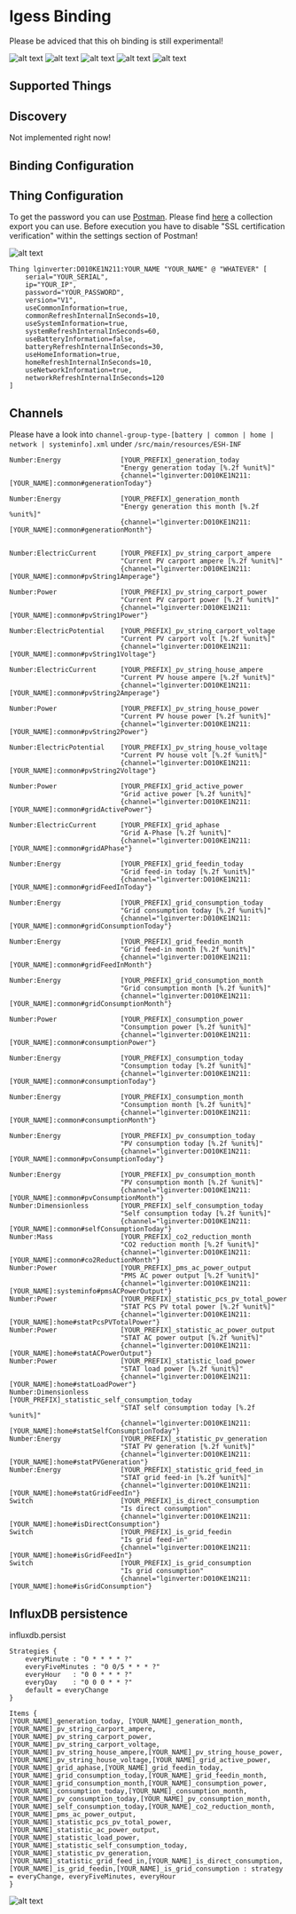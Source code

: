 # lgess Binding

Please be adviced that this oh binding is still experimental!

![alt text][paperUIControl]
![alt text][paperUIConfiguration]
![alt text][paperUIConfigurationProperties]
![alt text][paperUIConfiguration1]
![alt text][paperUIConfiguration2]

## Supported Things

## Discovery

Not implemented right now!

## Binding Configuration

## Thing Configuration

To get the password you can use [Postman][postman]. Please find [here](/blob/master/ressources/LGEnerVuESS.postman_collection.json) a collection export you can use. Before execution you have to disable "SSL certification verification" within the settings section of Postman!

![alt text][postmanDisableSSLVerification]

```
Thing lginverter:D010KE1N211:YOUR_NAME "YOUR_NAME" @ "WHATEVER" [
    serial="YOUR_SERIAL",
    ip="YOUR_IP",
    password="YOUR_PASSWORD",
    version="V1",
    useCommonInformation=true,
    commonRefreshInternalInSeconds=10,
    useSystemInformation=true,
    systemRefreshInternalInSeconds=60,
    useBatteryInformation=false,
    batteryRefreshInternalInSeconds=30,
    useHomeInformation=true,
    homeRefreshInternalInSeconds=10,
    useNetworkInformation=true,
    networkRefreshInternalInSeconds=120
]
```
## Channels

Please have a look into `channel-group-type-[battery | common | home | network | systeminfo].xml` under `/src/main/resources/ESH-INF`

```
Number:Energy               [YOUR_PREFIX]_generation_today
                            "Energy generation today [%.2f %unit%]"
                            {channel="lginverter:D010KE1N211:[YOUR_NAME]:common#generationToday"}

Number:Energy               [YOUR_PREFIX]_generation_month
                            "Energy generation this month [%.2f %unit%]"
                            {channel="lginverter:D010KE1N211:[YOUR_NAME]:common#generationMonth"}


Number:ElectricCurrent      [YOUR_PREFIX]_pv_string_carport_ampere
                            "Current PV carport ampere [%.2f %unit%]"
                            {channel="lginverter:D010KE1N211:[YOUR_NAME]:common#pvString1Amperage"}

Number:Power                [YOUR_PREFIX]_pv_string_carport_power
                            "Current PV carport power [%.2f %unit%]"
                            {channel="lginverter:D010KE1N211:[YOUR_NAME]:common#pvString1Power"}

Number:ElectricPotential    [YOUR_PREFIX]_pv_string_carport_voltage
                            "Current PV carport volt [%.2f %unit%]"
                            {channel="lginverter:D010KE1N211:[YOUR_NAME]:common#pvString1Voltage"}

Number:ElectricCurrent      [YOUR_PREFIX]_pv_string_house_ampere
                            "Current PV house ampere [%.2f %unit%]"
                            {channel="lginverter:D010KE1N211:[YOUR_NAME]:common#pvString2Amperage"}

Number:Power                [YOUR_PREFIX]_pv_string_house_power
                            "Current PV house power [%.2f %unit%]"
                            {channel="lginverter:D010KE1N211:[YOUR_NAME]:common#pvString2Power"}

Number:ElectricPotential    [YOUR_PREFIX]_pv_string_house_voltage
                            "Current PV house volt [%.2f %unit%]"
                            {channel="lginverter:D010KE1N211:[YOUR_NAME]:common#pvString2Voltage"}

Number:Power                [YOUR_PREFIX]_grid_active_power
                            "Grid active power [%.2f %unit%]"
                            {channel="lginverter:D010KE1N211:[YOUR_NAME]:common#gridActivePower"}

Number:ElectricCurrent      [YOUR_PREFIX]_grid_aphase
                            "Grid A-Phase [%.2f %unit%]"
                            {channel="lginverter:D010KE1N211:[YOUR_NAME]:common#gridAPhase"}

Number:Energy               [YOUR_PREFIX]_grid_feedin_today
                            "Grid feed-in today [%.2f %unit%]"
                            {channel="lginverter:D010KE1N211:[YOUR_NAME]:common#gridFeedInToday"}

Number:Energy               [YOUR_PREFIX]_grid_consumption_today
                            "Grid consumption today [%.2f %unit%]"
                            {channel="lginverter:D010KE1N211:[YOUR_NAME]:common#gridConsumptionToday"}

Number:Energy               [YOUR_PREFIX]_grid_feedin_month
                            "Grid feed-in month [%.2f %unit%]"
                            {channel="lginverter:D010KE1N211:[YOUR_NAME]:common#gridFeedInMonth"}

Number:Energy               [YOUR_PREFIX]_grid_consumption_month
                            "Grid consumption month [%.2f %unit%]"
                            {channel="lginverter:D010KE1N211:[YOUR_NAME]:common#gridConsumptionMonth"}

Number:Power                [YOUR_PREFIX]_consumption_power
                            "Consumption power [%.2f %unit%]"
                            {channel="lginverter:D010KE1N211:[YOUR_NAME]:common#consumptionPower"}

Number:Energy               [YOUR_PREFIX]_consumption_today
                            "Consumption today [%.2f %unit%]"
                            {channel="lginverter:D010KE1N211:[YOUR_NAME]:common#consumptionToday"}

Number:Energy               [YOUR_PREFIX]_consumption_month
                            "Consumption month [%.2f %unit%]"
                            {channel="lginverter:D010KE1N211:[YOUR_NAME]:common#consumptionMonth"}

Number:Energy               [YOUR_PREFIX]_pv_consumption_today
                            "PV consumption today [%.2f %unit%]"
                            {channel="lginverter:D010KE1N211:[YOUR_NAME]:common#pvConsumptionToday"}

Number:Energy               [YOUR_PREFIX]_pv_consumption_month
                            "PV consumption month [%.2f %unit%]"
                            {channel="lginverter:D010KE1N211:[YOUR_NAME]:common#pvConsumptionMonth"}
Number:Dimensionless        [YOUR_PREFIX]_self_consumption_today
                            "Self consumption today [%.2f %unit%]"
                            {channel="lginverter:D010KE1N211:[YOUR_NAME]:common#selfConsumptionToday"}
Number:Mass                 [YOUR_PREFIX]_co2_reduction_month
                            "CO2 reduction month [%.2f %unit%]"
                            {channel="lginverter:D010KE1N211:[YOUR_NAME]:common#co2ReductionMonth"}
Number:Power                [YOUR_PREFIX]_pms_ac_power_output
                            "PMS AC power output [%.2f %unit%]"
                            {channel="lginverter:D010KE1N211:[YOUR_NAME]:systeminfo#pmsACPowerOutput"}
Number:Power                [YOUR_PREFIX]_statistic_pcs_pv_total_power
                            "STAT PCS PV total power [%.2f %unit%]"
                            {channel="lginverter:D010KE1N211:[YOUR_NAME]:home#statPcsPVTotalPower"}
Number:Power                [YOUR_PREFIX]_statistic_ac_power_output
                            "STAT AC power output [%.2f %unit%]"
                            {channel="lginverter:D010KE1N211:[YOUR_NAME]:home#statACPowerOutput"}
Number:Power                [YOUR_PREFIX]_statistic_load_power
                            "STAT load power [%.2f %unit%]"
                            {channel="lginverter:D010KE1N211:[YOUR_NAME]:home#statLoadPower"}
Number:Dimensionless        [YOUR_PREFIX]_statistic_self_consumption_today
                            "STAT self consumption today [%.2f %unit%]"
                            {channel="lginverter:D010KE1N211:[YOUR_NAME]:home#statSelfConsumptionToday"}
Number:Energy               [YOUR_PREFIX]_statistic_pv_generation
                            "STAT PV generation [%.2f %unit%]"
                            {channel="lginverter:D010KE1N211:[YOUR_NAME]:home#statPVGeneration"}
Number:Energy               [YOUR_PREFIX]_statistic_grid_feed_in
                            "STAT grid feed-in [%.2f %unit%]"
                            {channel="lginverter:D010KE1N211:[YOUR_NAME]:home#statGridFeedIn"}
Switch                      [YOUR_PREFIX]_is_direct_consumption
                            "Is direct consumption"
                            {channel="lginverter:D010KE1N211:[YOUR_NAME]:home#isDirectConsumption"}
Switch                      [YOUR_PREFIX]_is_grid_feedin
                            "Is grid feed-in"
                            {channel="lginverter:D010KE1N211:[YOUR_NAME]:home#isGridFeedIn"}
Switch                      [YOUR_PREFIX]_is_grid_consumption
                            "Is grid consumption"
                            {channel="lginverter:D010KE1N211:[YOUR_NAME]:home#isGridConsumption"}
```

## InfluxDB persistence




influxdb.persist
```
Strategies {
    everyMinute : "0 * * * * ?"
    everyFiveMinutes : "0 0/5 * * * ?"
    everyHour   : "0 0 * * * ?"
    everyDay    : "0 0 0 * * ?"
    default = everyChange
}

Items {
[YOUR_NAME]_generation_today, [YOUR_NAME]_generation_month,[YOUR_NAME]_pv_string_carport_ampere,[YOUR_NAME]_pv_string_carport_power,[YOUR_NAME]_pv_string_carport_voltage,[YOUR_NAME]_pv_string_house_ampere,[YOUR_NAME]_pv_string_house_power,[YOUR_NAME]_pv_string_house_voltage,[YOUR_NAME]_grid_active_power,[YOUR_NAME]_grid_aphase,[YOUR_NAME]_grid_feedin_today,[YOUR_NAME]_grid_consumption_today,[YOUR_NAME]_grid_feedin_month,[YOUR_NAME]_grid_consumption_month,[YOUR_NAME]_consumption_power,[YOUR_NAME]_consumption_today,[YOUR_NAME]_consumption_month,[YOUR_NAME]_pv_consumption_today,[YOUR_NAME]_pv_consumption_month,[YOUR_NAME]_self_consumption_today,[YOUR_NAME]_co2_reduction_month,[YOUR_NAME]_pms_ac_power_output,[YOUR_NAME]_statistic_pcs_pv_total_power,[YOUR_NAME]_statistic_ac_power_output,[YOUR_NAME]_statistic_load_power,[YOUR_NAME]_statistic_self_consumption_today,[YOUR_NAME]_statistic_pv_generation,[YOUR_NAME]_statistic_grid_feed_in,[YOUR_NAME]_is_direct_consumption,[YOUR_NAME]_is_grid_feedin,[YOUR_NAME]_is_grid_consumption : strategy = everyChange, everyFiveMinutes, everyHour
}
```

![alt text][grafana]

[grafana]: https://github.com/amocoma/lgESSInverter/blob/master/ressources/grafana.png "Grafana"
[paperUIControl]: https://github.com/amocoma/lgESSInverter/blob/master/ressources/paperUIControl.png "PaperUI #Control"
[paperUIConfiguration]: https://github.com/amocoma/lgESSInverter/blob/master/ressources/paperUIConfiguration_0.png "PaperUI #Configuration"
[paperUIConfiguration1]: https://github.com/amocoma/lgESSInverter/blob/master/ressources/paperUIConfiguration_1.png "PaperUI #Configuration"
[paperUIConfiguration2]: https://github.com/amocoma/lgESSInverter/blob/master/ressources/paperUIConfiguration_2.png "PaperUI #Configuration"
[paperUIConfigurationProperties]: https://github.com/amocoma/lgESSInverter/blob/master/ressources/paperUIConfigurationProperties.png "PaperUI #Configuration"
[postmanDisableSSLVerification]: https://github.com/amocoma/lgESSInverter/blob/master/ressources/postmanDisableSSLVerification.png "Postman Disable SSL verification"

[postman]: https://www.postman.com/
